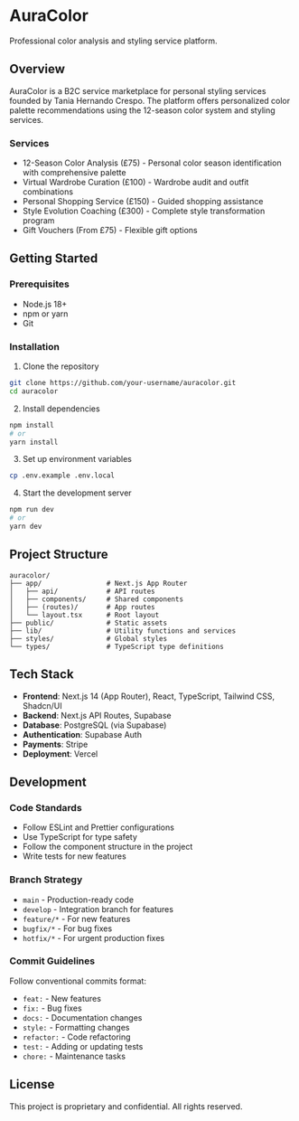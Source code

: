 # AuraColor

Professional color analysis and styling service platform.

## Overview

AuraColor is a B2C service marketplace for personal styling services founded by Tania Hernando Crespo. The platform offers personalized color palette recommendations using the 12-season color system and styling services.

### Services

- 12-Season Color Analysis (£75) - Personal color season identification with comprehensive palette
- Virtual Wardrobe Curation (£100) - Wardrobe audit and outfit combinations
- Personal Shopping Service (£150) - Guided shopping assistance
- Style Evolution Coaching (£300) - Complete style transformation program
- Gift Vouchers (From £75) - Flexible gift options

## Getting Started

### Prerequisites

- Node.js 18+
- npm or yarn
- Git

### Installation

1. Clone the repository
```bash
git clone https://github.com/your-username/auracolor.git
cd auracolor
```

2. Install dependencies
```bash
npm install
# or
yarn install
```

3. Set up environment variables
```bash
cp .env.example .env.local
```

4. Start the development server
```bash
npm run dev
# or
yarn dev
```

## Project Structure

```
auracolor/
├── app/                # Next.js App Router
│   ├── api/            # API routes
│   ├── components/     # Shared components
│   ├── (routes)/       # App routes
│   └── layout.tsx      # Root layout
├── public/             # Static assets
├── lib/                # Utility functions and services
├── styles/             # Global styles
└── types/              # TypeScript type definitions
```

## Tech Stack

- **Frontend**: Next.js 14 (App Router), React, TypeScript, Tailwind CSS, Shadcn/UI
- **Backend**: Next.js API Routes, Supabase
- **Database**: PostgreSQL (via Supabase)
- **Authentication**: Supabase Auth
- **Payments**: Stripe
- **Deployment**: Vercel

## Development

### Code Standards

- Follow ESLint and Prettier configurations
- Use TypeScript for type safety
- Follow the component structure in the project
- Write tests for new features

### Branch Strategy

- `main` - Production-ready code
- `develop` - Integration branch for features
- `feature/*` - For new features
- `bugfix/*` - For bug fixes
- `hotfix/*` - For urgent production fixes

### Commit Guidelines

Follow conventional commits format:
- `feat:` - New features
- `fix:` - Bug fixes
- `docs:` - Documentation changes
- `style:` - Formatting changes
- `refactor:` - Code refactoring
- `test:` - Adding or updating tests
- `chore:` - Maintenance tasks

## License

This project is proprietary and confidential. All rights reserved.